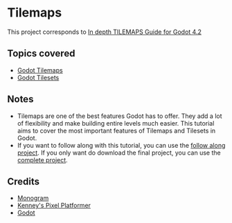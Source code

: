 # Tilemaps

This project corresponds to [In depth TILEMAPS Guide for Godot 4.2](https://www.youtube.com/watch?v=AUVsX-mtuNs)

## Topics covered

- [Godot Tilemaps](https://docs.godotengine.org/en/stable/tutorials/2d/using_tilemaps.html)
- [Godot Tilesets](https://docs.godotengine.org/en/stable/tutorials/2d/using_tilesets.html#doc-using-tilesets)

## Notes

- Tilemaps are one of the best features Godot has to offer. They add a lot of flexibility and make building entire levels much easier. This tutorial aims to cover the most important features of Tilemaps and Tilesets in Godot.
- If you want to follow along with this tutorial, you can use the [follow along project](./follow%20along%20project/). If you only want do download the final project, you can use the [complete project](./complete%20project/).

## Credits

- [Monogram](https://datagoblin.itch.io/monogram)
- [Kenney's Pixel Platformer](https://kenney.nl/assets/pixel-platformer)
- [Godot](https://godotengine.org/)
